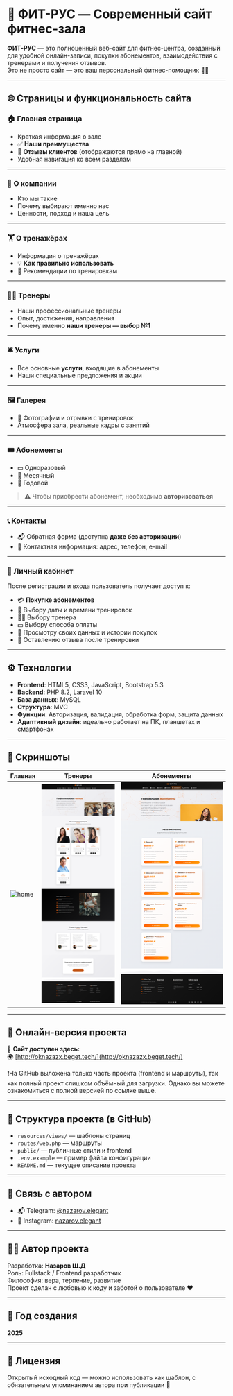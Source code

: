 # 💪 ФИТ-РУС — Cовременный сайт фитнес-зала

**ФИТ-РУС** — это полноценный веб-сайт для фитнес-центра, созданный для удобной онлайн-записи, покупки абонементов, взаимодействия с тренерами и получения отзывов.  
Это не просто сайт — это ваш персональный фитнес-помощник 🏋️‍♂️

---

## 🌐 Страницы и функциональность сайта

### 🏠 Главная страница
- Краткая информация о зале
- ✅ **Наши преимущества**
- 💬 **Отзывы клиентов** (отображаются прямо на главной)
- Удобная навигация ко всем разделам

---

### 🏢 О компании
- Кто мы такие
- Почему выбирают именно нас
- Ценности, подход и наша цель

---

### 🏋️ О тренажёрах
- Информация о тренажёрах
- 💡 **Как правильно использовать**
- 🧠 Рекомендации по тренировкам

---

### 👨‍🏫 Тренеры
- Наши профессиональные тренеры
- Опыт, достижения, направления
- Почему именно **наши тренеры — выбор №1**

---

### 🛎️ Услуги
- Все основные **услуги**, входящие в абонементы
- Наши специальные предложения и акции

---

### 🖼️ Галерея
- 📸 Фотографии и отрывки с тренировок
- Атмосфера зала, реальные кадры с занятий

---

### 🎟️ Абонементы
- 💵 Одноразовый
- 📆 Месячный
- 📅 Годовой

> ⚠️ Чтобы приобрести абонемент, необходимо **авторизоваться**

---

### 📞 Контакты
- 📬 Обратная форма (доступна **даже без авторизации**)
- 📍 Контактная информация: адрес, телефон, e-mail

---

### 👤 Личный кабинет
После регистрации и входа пользователь получает доступ к:

- 💳 **Покупке абонементов**
- 📅 Выбору даты и времени тренировок
- 🧑‍🏫 Выбору тренера
- 💵 Выбору способа оплаты
- 🔁 Просмотру своих данных и истории покупок
- 📝 Оставлению отзыва после тренировки

---

## ⚙️ Технологии

- **Frontend**: HTML5, CSS3, JavaScript, Bootstrap 5.3
- **Backend**: PHP 8.2, Laravel 10
- **База данных**: MySQL
- **Структура**: MVC
- **Функции**: Авторизация, валидация, обработка форм, защита данных
- **Адаптивный дизайн**: идеально работает на ПК, планшетах и смартфонах

---

## 📸 Скриншоты 

| Главная | Тренеры | Абонементы |
|--------|---------|------------|
| ![home](screenshot/Главная.png) | ![coaches](screenshot/Тренеры.png) | ![plans](screenshot/Абонементы.png) |

---

## 🚀 Онлайн-версия проекта

🔗 **Сайт доступен здесь:**  
🌍 [http://oknazazx.beget.tech/](http://oknazazx.beget.tech/)

❗На GitHub выложена только часть проекта (frontend и маршруты), так как полный проект слишком объёмный для загрузки. Однако вы можете ознакомиться с полной версией по ссылке выше.

---

## 📁 Структура проекта (в GitHub)

- `resources/views/` — шаблоны страниц
- `routes/web.php` — маршруты
- `public/` — публичные стили и frontend
- `.env.example` — пример файла конфигурации
- `README.md` — текущее описание проекта

---

## 📩 Связь с автором

- 📬 Telegram: [@nazarov.elegant](https://t.me/nazarov.elegant)
- 📸 Instagram: [nazarov.elegant](https://instagram.com/nazarov.elegant)

---

## 👨‍💻 Автор проекта

Разработка: **Назаров Ш.Д**  
Роль: Fullstack / Frontend разработчик  
Философия: вера, терпение, развитие  
Проект сделан с любовью к коду и заботой о пользователе ❤️

---

## 📅 Год создания

**2025**

---

## 📘 Лицензия

Открытый исходный код — можно использовать как шаблон, с обязательным упоминанием автора при публикации 🙌

